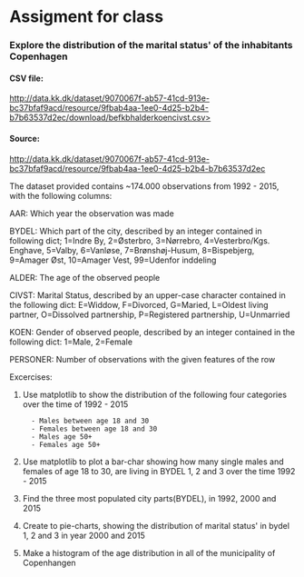 # Assigment for class
### Explore the distribution of the marital status' of the inhabitants Copenhagen

#### CSV file:
http://data.kk.dk/dataset/9070067f-ab57-41cd-913e-bc37bfaf9acd/resource/9fbab4aa-1ee0-4d25-b2b4-b7b63537d2ec/download/befkbhalderkoencivst.csv>

#### Source:
http://data.kk.dk/dataset/9070067f-ab57-41cd-913e-bc37bfaf9acd/resource/9fbab4aa-1ee0-4d25-b2b4-b7b63537d2ec

The dataset provided contains ~174.000 observations from 1992 - 2015, with the following columns:

AAR: Which year the observation was made

BYDEL: Which part of the city, described by an integer contained in following dict;
         1=Indre By, 2=Østerbro, 3=Nørrebro, 4=Vesterbro/Kgs. Enghave, 5=Valby, 6=Vanløse, 
         7=Brønshøj-Husum, 8=Bispebjerg, 9=Amager Øst, 10=Amager Vest, 99=Udenfor inddeling
         
ALDER: The age of the observed people

CIVST: Marital Status, described by an upper-case character contained in the following dict:
          E=Widdow, F=Divorced, G=Maried, L=Oldest living partner, 
          O=Dissolved partnership, P=Registered partnership, U=Unmarried
          
KOEN: Gender of observed people, described by an integer contained in the following dict:
         1=Male, 2=Female
         
PERSONER: Number of observations with the given features of the row

Excercises:
1. Use matplotlib to show the distribution of the following four categories over the time of 1992 - 2015

         - Males between age 18 and 30
         - Females between age 18 and 30
         - Males age 50+
         - Females age 50+

2. Use matplotlib to plot a bar-char showing how many single males and females of age 18 to 30, are living in BYDEL 1, 2 and 3 over the time 1992 - 2015

3. Find the three most populated city parts(BYDEL), in 1992, 2000 and 2015

4. Create to pie-charts, showing the distribution of marital status' in bydel 1, 2 and 3 in year 2000 and 2015

5. Make a histogram of the age distribution in all of the municipality of Copenhangen






















